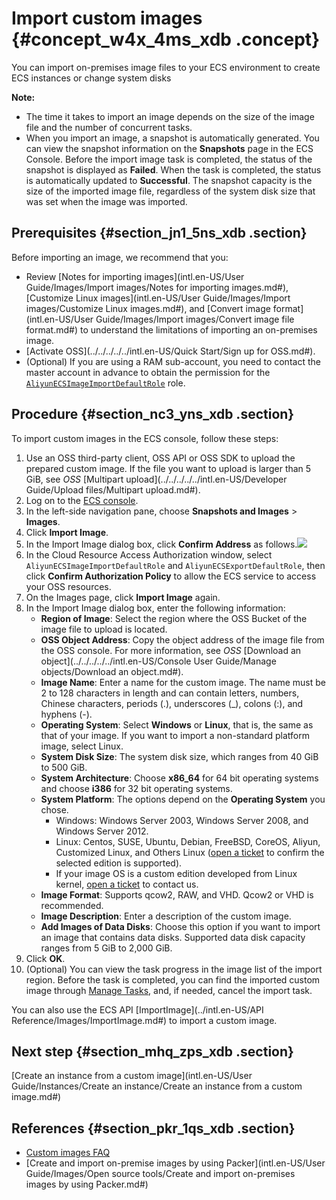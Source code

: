 # Import custom images {#concept_w4x_4ms_xdb .concept}

You can import on-premises image files to your ECS environment to create ECS instances or change system disks

**Note:** 

-   The time it takes to import an image depends on the size of the image file and the number of concurrent tasks.
-   When you import an image, a snapshot is automatically generated. You can view the snapshot information on the **Snapshots** page in the ECS Console. Before the import image task is completed, the status of the snapshot is displayed as **Failed**. When the task is completed, the status is automatically updated to **Successful**. The snapshot capacity is the size of the imported image file, regardless of the system disk size that was set when the image was imported.

## Prerequisites {#section_jn1_5ns_xdb .section}

Before importing an image, we recommend that you:

-   Review [Notes for importing images](intl.en-US/User Guide/Images/Import images/Notes for importing images.md#), [Customize Linux images](intl.en-US/User Guide/Images/Import images/Customize Linux images.md#), and [Convert image format](intl.en-US/User Guide/Images/Import images/Convert image file format.md#) to understand the limitations of importing an on-premises image.
-   [Activate OSS](../../../../../intl.en-US/Quick Start/Sign up for OSS.md#).
-   \(Optional\) If you are using a RAM sub-account, you need to contact the master account in advance to obtain the permission for the [`AliyunECSImageImportDefaultRole`](https://ram.console.aliyun.com/#/role/detail/AliyunECSImageImportDefaultRole/info) role.

## Procedure {#section_nc3_yns_xdb .section}

To import custom images in the ECS console, follow these steps:

1.  Use an OSS third-party client, OSS API or OSS SDK to upload the prepared custom image. If the file you want to upload is larger than 5 GiB, see *OSS* [Multipart upload](../../../../../intl.en-US/Developer Guide/Upload files/Multipart upload.md#).
2.  Log on to the [ECS console](https://ecs.console.aliyun.com/).
3.  In the left-side navigation pane, choose **Snapshots and Images** \> **Images**.
4.  Click **Import Image**.
5.  In the Import Image dialog box, click **Confirm Address** as follows.![](http://static-aliyun-doc.oss-cn-hangzhou.aliyuncs.com/assets/img/9706/15429850247027_en-US.png)
6.  In the Cloud Resource Access Authorization window, select `AliyunECSImageImportDefaultRole` and `AliyunECSExportDefaultRole`, then click **Confirm Authorization Policy** to allow the ECS service to access your OSS resources.
7.  On the Images page, click **Import Image** again.
8.  In the Import Image dialog box, enter the following information:
    -   **Region of Image**: Select the region where the OSS Bucket of the image file to upload is located.
    -   **OSS Object Address**: Copy the object address of the image file from the OSS console. For more information, see *OSS* [Download an object](../../../../../intl.en-US/Console User Guide/Manage objects/Download an object.md#).
    -   **Image Name**: Enter a name for the custom image. The name must be 2 to 128 characters in length and can contain letters, numbers, Chinese characters, periods \(.\), underscores \(\_\), colons \(:\), and hyphens \(-\).
    -   **Operating System**: Select **Windows** or **Linux**, that is, the same as that of your image. If you want to import a non-standard platform image, select Linux.
    -   **System Disk Size**: The system disk size, which ranges from 40 GiB to 500 GiB.
    -   **System Architecture**: Choose **x86\_64** for 64 bit operating systems and choose **i386** for 32 bit operating systems.
    -   **System Platform**: The options depend on the **Operating System** you chose.
        -   Windows: Windows Server 2003, Windows Server 2008, and Windows Server 2012.
        -   Linux: Centos, SUSE, Ubuntu, Debian, FreeBSD, CoreOS, Aliyun, Customized Linux, and Others Linux \([open a ticket](https://workorder-intl.console.aliyun.com/#/ticket/createIndex) to confirm the selected edition is supported\).
        -   If your image OS is a custom edition developed from Linux kernel, [open a ticket](https://workorder-intl.console.aliyun.com/#/ticket/createIndex) to contact us.
    -   **Image Format**: Supports qcow2, RAW, and VHD. Qcow2 or VHD is recommended.
    -   **Image Description**: Enter a description of the custom image.
    -   **Add Images of Data Disks**: Choose this option if you want to import an image that contains data disks. Supported data disk capacity ranges from 5 GiB to 2,000 GiB.
9.  Click **OK**.
10. \(Optional\) You can view the task progress in the image list of the import region. Before the task is completed, you can find the imported custom image through [Manage Tasks](https://ecs.console.aliyun.com/#/task/region/), and, if needed, cancel the import task.

You can also use the ECS API [ImportImage](../intl.en-US/API Reference/Images/ImportImage.md#) to import a custom image.

## Next step {#section_mhq_zps_xdb .section}

[Create an instance from a custom image](intl.en-US/User Guide/Instances/Create an instance/Create an instance from a custom image.md#)

## References {#section_pkr_1qs_xdb .section}

-   [Custom images FAQ](https://www.alibabacloud.com/help/faq-detail/40549.htm)
-   [Create and import on-premise images by using Packer](intl.en-US/User Guide/Images/Open source tools/Create and import on-premises images by using Packer.md#)

